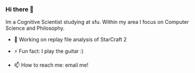 ### Hi there 👋

Im a Cognitive Scientist studying at sfu. Within my area I focus on Computer Science and Philosophy.

- 🔭 Working on replay file analysis of StarCraft 2
- ⚡ Fun fact: I play the guitar :) 


- 📫 How to reach me: email me!


<!--
**sleepyloris/sleepyloris** is a ✨ _special_ ✨ repository because its `README.md` (this file) appears on your GitHub profile.

Here are some ideas to get you started:

- 🔭 I’m currently working on ...
- 🌱 I’m currently learning ...
- 👯 I’m looking to collaborate on ...


- 🤔 I’m looking for help with ...
- 💬 Ask me about ...
- 📫 How to reach me: ...
- 😄 Pronouns: ...
- ⚡ Fun fact: ...
-->
